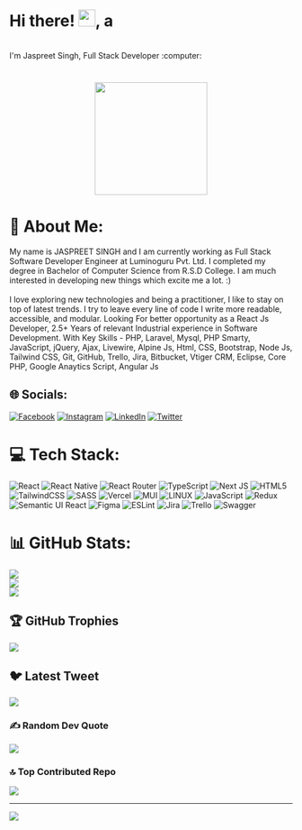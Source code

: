 <abc>
<h1 >Hi there! <img src="https://user-images.githubusercontent.com/42378118/110234147-e3259600-7f4e-11eb-95be-0c4047144dea.gif" width="30">, a</h1>
<br> I'm Jaspreet Singh, Full Stack Developer :computer:<br>
<h1 align="center"><a href="#"><img width="200" height="200" src="https://i.imgur.com/799y5A3.png"/></a></h1>

# 💫 About Me:
My name is JASPREET SINGH and I am currently working as Full Stack Software Developer Engineer at Luminoguru Pvt. Ltd. I completed my degree in Bachelor of Computer Science from R.S.D College. I am much interested in developing new things which excite me a lot. :)<br><br>I love exploring new technologies and being a practitioner, I like to stay on top of latest trends. I try to leave every line of code I write more readable, accessible, and modular. Looking For better opportunity as a React Js Developer, 2.5+ Years of relevant Industrial experience in Software Development. With Key Skills - PHP, Laravel, Mysql, PHP Smarty, JavaScript, jQuery, Ajax, Livewire, Alpine Js,  Html, CSS, Bootstrap, Node Js, Tailwind CSS, Git, GitHub, Trello, Jira, Bitbucket, Vtiger CRM, Eclipse, Core PHP, Google Anaytics Script, Angular Js


## 🌐 Socials:
[![Facebook](https://img.shields.io/badge/Facebook-%231877F2.svg?logo=Facebook&logoColor=white)](https://www.facebook.com) 
[![Instagram](https://img.shields.io/badge/Instagram-%23E4405F.svg?logo=Instagram&logoColor=white)](https://instagram.com/iamjaspreetjaura) 
[![LinkedIn](https://img.shields.io/badge/LinkedIn-%230077B5.svg?logo=linkedin&logoColor=white)](https://www.linkedin.com/in/jaspreet-singh-software-engg-366218225)
[![Twitter](https://img.shields.io/badge/Twitter-%231DA1F2.svg?logo=Twitter&logoColor=white)](https://twitter.com/srivastavgyani1)

# 💻 Tech Stack:
![React](https://img.shields.io/badge/react-%2320232a.svg?style=for-the-badge&logo=react&logoColor=%2361DAFB) ![React Native](https://img.shields.io/badge/react_native-%2320232a.svg?style=for-the-badge&logo=react&logoColor=%2361DAFB) ![React Router](https://img.shields.io/badge/React_Router-CA4245?style=for-the-badge&logo=react-router&logoColor=white) ![TypeScript](https://img.shields.io/badge/typescript-%23007ACC.svg?style=for-the-badge&logo=typescript&logoColor=white) ![Next JS](https://img.shields.io/badge/Next-black?style=for-the-badge&logo=next.js&logoColor=white) ![HTML5](https://img.shields.io/badge/html5-%23E34F26.svg?style=for-the-badge&logo=html5&logoColor=white) ![TailwindCSS](https://img.shields.io/badge/tailwindcss-%2338B2AC.svg?style=for-the-badge&logo=tailwind-css&logoColor=white) ![SASS](https://img.shields.io/badge/SASS-hotpink.svg?style=for-the-badge&logo=SASS&logoColor=white) ![Vercel](https://img.shields.io/badge/vercel-%23000000.svg?style=for-the-badge&logo=vercel&logoColor=white) ![MUI](https://img.shields.io/badge/MUI-%230081CB.svg?style=for-the-badge&logo=material-ui&logoColor=white) ![LINUX](https://img.shields.io/badge/Linux-FCC624?style=for-the-badge&logo=linux&logoColor=black) ![JavaScript](https://img.shields.io/badge/javascript-%23323330.svg?style=for-the-badge&logo=javascript&logoColor=%23F7DF1E) ![Redux](https://img.shields.io/badge/redux-%23593d88.svg?style=for-the-badge&logo=redux&logoColor=white) ![Semantic UI React](https://img.shields.io/badge/Semantic%20UI%20React-%2335BDB2.svg?style=for-the-badge&logo=SemanticUIReact&logoColor=white) 	![Figma](https://img.shields.io/badge/figma-%23F24E1E.svg?style=for-the-badge&logo=figma&logoColor=white) ![ESLint](https://img.shields.io/badge/ESLint-4B3263?style=for-the-badge&logo=eslint&logoColor=white) ![Jira](https://img.shields.io/badge/jira-%230A0FFF.svg?style=for-the-badge&logo=jira&logoColor=white) ![Trello](https://img.shields.io/badge/Trello-%23026AA7.svg?style=for-the-badge&logo=Trello&logoColor=white) ![Swagger](https://img.shields.io/badge/-Swagger-%23Clojure?style=for-the-badge&logo=swagger&logoColor=white)
# 📊 GitHub Stats:
![](https://github-readme-stats.vercel.app/api?username=gyanish0&theme=vue-dark&hide_border=false&include_all_commits=true&count_private=true)<br/>
![](https://github-readme-streak-stats.herokuapp.com/?user=gyanish0&theme=vue-dark&hide_border=false)<br/>
![](https://github-readme-stats.vercel.app/api/top-langs/?username=gyanish0&theme=vue-dark&hide_border=false&include_all_commits=true&count_private=true&layout=compact)

## 🏆 GitHub Trophies
![](https://github-profile-trophy.vercel.app/?username=gyanish0&theme=discord&no-frame=false&no-bg=true&margin-w=4)

## 🐦 Latest Tweet
[![](https://gtce.itsvg.in/api?username=https://twitter.com/srivastavgyani1)](https://github.com/VishwaGauravIn/github-twitter-card-embed)

### ✍️ Random Dev Quote
  
![](https://quotes-github-readme.vercel.app/api?type=horizontal&theme=radical)

### 🔝 Top Contributed Repo
![](https://github-contributor-stats.vercel.app/api?username=gyanish0&limit=5&theme=dark&combine_all_yearly_contributions=true)

---
[![](https://visitcount.itsvg.in/api?id=gyanish0&icon=2&color=8)](https://visitcount.itsvg.in)
